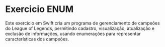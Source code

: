 # Exercicio ENUM
 Este exercício em Swift cria um programa de gerenciamento de campeões do League of Legends, permitindo cadastro, visualização, atualização e exclusão de informações, usando enumerações para representar características dos campeões.
